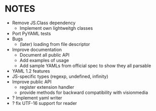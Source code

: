 NOTES
=====

-   Remove JS.Class dependency
    -   Implement own lightweitgh classes
-   Port PyYAML tests
-   Bugs
    -   (later) loading from file descriptor
-   Improve documentation
    -   Document all public API
    -   Add examples of usage
    -   Add sample YAMLs from official spec to show they all parsable
-   YAML 1.2 features
-   JS-specific types (regexp, undefined, infinity)
-   Improve public API
    -   register extension handler
    -   provide methods for backward compatibility with visionmedia
-   ? Implement yaml writer
-   ? fix UTF-16 support for reader
